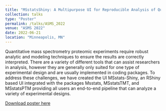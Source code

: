 ```yaml
---
title: "MSstatsShiny: A Multipurpose UI for Reproducible Analysis of Quantitative Proteomic Experiments"
collection: talks
type: "Poster"
permalink: /talks/ASMS_2022
venue: "ASMS 2022"
date: 2022-06-21
location: "Minneapolis, MN"
---
```


Quantitative mass spectrometry proteomic experiments require robust analytic and modeling techniques to ensure the results are correctly interpreted. There are a variety of different tools that can assist researchers in analysis, however they are generally only suited for one type of experimental design and are usually implemented in coding packages. To address these challenges, we have created the UI MSstats-Shiny, an RShiny based UI integrated with the  packages Msstats, MSstatsTMT, and MSstatsPTM providing all users an end-to-end pipeline that can analyze a variety of experimental designs.

[Download poster here](http://devonjkohler.github.io/files/ASMS2022_MSstatsShiny_Poster.pdf)
